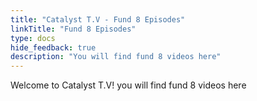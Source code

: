 ```yaml
---
title: "Catalyst T.V - Fund 8 Episodes"
linkTitle: "Fund 8 Episodes"
type: docs
hide_feedback: true
description: "You will find fund 8 videos here"
---
```


Welcome to Catalyst T.V! you will find fund 8 videos here

